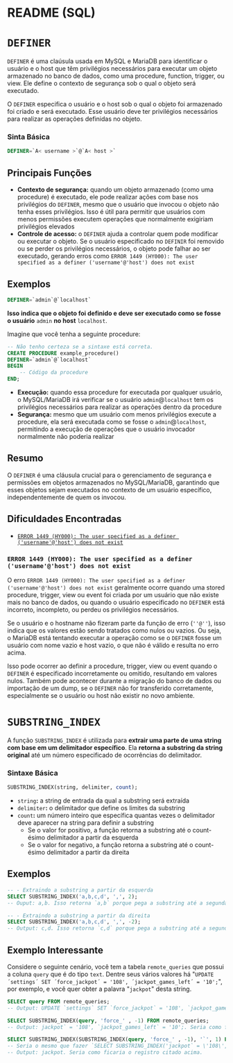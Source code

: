 # README (SQL)

<!--
TODO:
- Não sei como irei estruturar este diretório.
- Abaixo temos uma lista de tópicos que eu irei estudar:

+ O retorno da função `SUBSTRING_INDEX` remove os espaços em branco no começo ou/e ao final da substring?
+ Operadores
    - Verificar se este realmente é o termo para se referir a `=`, por exemplo
    - Operador de igualdade
    - `!=`
    - `>=`
    - `<=`
+ `LIKE`
-->

# `DEFINER`

`DEFINER` é uma claúsula usada em MySQL e MariaDB para identificar o usuário e o host que têm privilégios necessários para executar um objeto armazenado no banco de dados, como uma procedure, function, trigger, ou view. Ele define o contexto de segurança sob o qual o objeto será executado.

O `DEFINER` especifica o usuário e o host sob o qual o objeto foi armazenado foi criado e será executado. Esse usuário deve ter privilégios necessários para realizar as operações definidas no objeto.

### Sinta Básica

```SQL
DEFINER=`A< username >`@`A< host >`
```

## Principais Funções

- **Contexto de segurança:** quando um objeto armazenado (como uma procedure) é executado, ele pode realizar ações com base nos privilégios do `DEFINER`, mesmo que o usuário que invocou o objeto não tenha esses privilégios. Isso é útil para permitir que usuários com menos permissões executem operações que normalmente exigiriam privilégios elevados
- **Controle de acesso:** o `DEFINER` ajuda a controlar quem pode modificar ou executar o objeto. Se o usuário especificado no `DEFINIR` foi removido ou se perder os privilégios necessários, o objeto pode falhar ao ser executado, gerando erros como `ERROR 1449 (HY000): The user specified as a definer ('username'@'host') does not exist`

## Exemplos

```SQL
DEFINER=`admin`@`localhost`
```

**Isso indica que o objeto foi definido e deve ser executado como se fosse o usuário** `admin` **no host** `localhost`.

Imagine que você tenha a seguinte procedure:

```SQL
-- Não tenho certeza se a sintaxe está correta.
CREATE PROCEDURE example_procedure()
DEFINER=`admin`@`localhost`
BEGIN
    -- Código da procedure
END;
```

- **Execução:** quando essa procedure for executada por qualquer usuário, o MySQL/MariaDB irá verificar se o usuário `admin`@`localhost` tem os privilégios necessários para realizar as operações dentro da procedure
- **Segurança:** mesmo que um usuário com menos privilégios execute a procedure, ela será executada como se fosse o `admin`@`localhost`, permitindo a execução de operações que o usuário invocador normalmente não poderia realizar

## Resumo

O `DEFINER` é uma cláusula crucial para o gerenciamento de segurança e permissões em objetos armazenados no MySQL/MariaDB, garantindo que esses objetos sejam executados no contexto de um usuário específico, independentemente de quem os invocou.

## Dificuldades Encontradas

- [`ERROR 1449 (HY000): The user specified as a definer ('username'@'host') does not exist`](#definer-error)

### <a id="definer-error">`ERROR 1449 (HY000): The user specified as a definer ('username'@'host') does not exist`</a>

O erro `ERROR 1449 (HY000): The user specified as a definer ('username'@'host') does not exist` geralmente ocorre quando uma stored procedure, trigger, view ou event foi criada por um usuário que não existe mais no banco de dados, ou quando o usuário especificado no `DEFINER` está incorreto, incompleto, ou perdeu os privilégios necessários.

Se o usuário e o hostname não fizeram parte da função de erro (`''@''`), isso indica que os valores estão sendo tratados como nulos ou vazios. Ou seja, o MariaDB está tentando executar a operação como se o `DEFINER` fosse um usuário com nome vazio e host vazio, o que não é válido e resulta no erro acima.

Isso pode ocorrer ao definir a procedure, trigger, view ou event quando o `DEFINER` é especificado incorretamente ou omitido, resultando em valores nulos. Também pode acontecer durante a migração do banco de dados ou importação de um dump, se o `DEFINER` não for transferido corretamente, especialmente se o usuário ou host não existir no novo ambiente.

# `SUBSTRING_INDEX`

A função `SUBSTRING_INDEX` é utilizada para **extrair uma parte de uma string com base em um delimitador específico**. Ela **retorna a substring da string original** até um número especificado de ocorrências do delimitador.

### Sintaxe Básica

```SQL
SUBSTRING_INDEX(string, delimiter, count);
```

- `string`**:** a string de entrada da qual a substring será extraída
- `delimiter`**:** o delimitador que define os limites da substring
- `count`**:** um número inteiro que específica quantas vezes o delimitador deve aparecer na string para definir a substring
    + Se o valor for positivo, a função retorna a substring até o count-ésimo delimitador a partir da esquerda
    + Se o valor for negativo, a função retorna a substring até o count-ésimo delimitador a partir da direita

## Exemplos

```SQL
-- - Extraindo a substring a partir da esquerda
SELECT SUBSTRING_INDEX('a,b,c,d', ',', 2);
-- Ouput: a,b. Isso retorna `a,b` porque pega a substring até a segunda ocorrência da vírgula a partir da esquerda.

-- - Extraindo a substring a partir da direita
SELECT SUBSTRING_INDEX('a,b,c,d', ',', -2);
-- Output: c,d. Isso retorna `c,d` porque pega a substring até a segunda ocorrência da vírgula a partir da direita.
```

## Exemplo Interessante

Considere o seguinte cenário, você tem a tabela `remote_queries` que possui a coluna `query` que é do tipo `text`. Dentre seus vários valores há "`UPDATE ´settings´ SET ´force_jackpot´ = '108', ´jackpot_games_left´ = '10';`", por exemplo, e você quer obter a palavra "`jackpot`" desta string.

```SQL
SELECT query FROM remote_queries;
-- Output: UPDATE `settings` SET `force_jackpot` = '108', `jackpot_games_left` = '10';. Um dos registros.

SELECT SUBSTRING_INDEX(query, 'force_' , -1) FROM remote_queries;
-- Output: jackpot` = '108', `jackpot_games_left` = '10';. Seria como ficaria o registro citado acima.

SELECT SUBSTRING_INDEX(SUBSTRING_INDEX(query, 'force_' , -1), '`', 1) FROM remote_queries;
-- Seria o mesmo que fazer `SELECT SUBSTRING_INDEX('jackpot` = \'108\', `jackpot_games_left` = \'10\';', '`', 1);`. Você está aplicando a função no retorno da outra invocação
-- Output: jackpot. Seria como ficaria o registro citado acima.
```